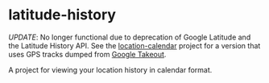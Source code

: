 # latitude-history

*UPDATE*: No longer functional due to deprecation of Google Latitude and
the Latitude History API.  See the [location-calendar](https://github.com/madelfio/location-calendar)
project for a version that uses GPS tracks dumped from [Google Takeout](https://www.google.com/settings/takeout).

A project for viewing your location history in calendar format.
